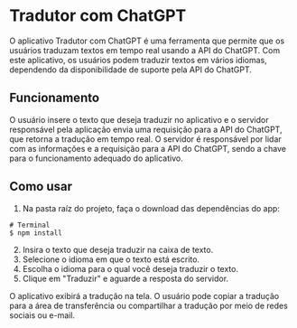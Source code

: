 # Tradutor com ChatGPT

O aplicativo Tradutor com ChatGPT é uma ferramenta que permite que os usuários traduzam textos em tempo real usando a API do ChatGPT. Com este aplicativo, os usuários podem traduzir textos em vários idiomas, dependendo da disponibilidade de suporte pela API do ChatGPT.

## Funcionamento

O usuário insere o texto que deseja traduzir no aplicativo e o servidor responsável pela aplicação envia uma requisição para a API do ChatGPT, que retorna a tradução em tempo real. O servidor é responsável por lidar com as informações e a requisição para a API do ChatGPT, sendo a chave para o funcionamento adequado do aplicativo.

## Como usar

1. Na pasta raíz do projeto, faça o download das dependências do app:
```
# Terminal
$ npm install
```
2. Insira o texto que deseja traduzir na caixa de texto.
3. Selecione o idioma em que o texto está escrito.
4. Escolha o idioma para o qual você deseja traduzir o texto.
5. Clique em "Traduzir" e aguarde a resposta do servidor.

O aplicativo exibirá a tradução na tela. O usuário pode copiar a tradução para a área de transferência ou compartilhar a tradução por meio de redes sociais ou e-mail.
